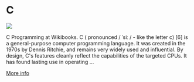 
# C  
![](https://www.tiobe.com/wp-content/themes/tiobe/tiobe-index/images/C.png)



C Programming at Wikibooks. C ( pronounced / ˈsiː / - like the letter c) [6] is a general-purpose computer programming language. It was created in the 1970s by Dennis Ritchie, and remains very widely used and influential. By design, C's features cleanly reflect the capabilities of the targeted CPUs. It has found lasting use in operating ...

[More info](https://en.wikipedia.org/wiki/C_(programming_language))
